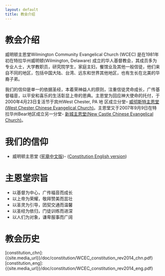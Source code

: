 ```yaml
---
layout: default
title: 教会介绍
---
```


教会介绍
==========

威明顿主恩堂Wilmington Community Evangelical Church (WCEC)
是在1981年初在特拉华州威明顿(Wilmington, Delaware)
成立的华人基督教会，其成员多为专业人士，大学教职员，研究院学生，家庭主妇，餐馆业及其他一般信徒，他们来自不同的地区，包括中国大陆、台湾、远东和世界其他地区，也有生长在北美的华裔子弟。

我们的信仰是单一的依据圣经，本着荣神益人的原则，注重信徒灵命成长，广传基督福音，以平安和喜乐的生活彰显上帝的恩典。主恩堂为回应神大使命的托付，于2000年4月23日复活节于宾州West
Chester, PA 地
区成立分堂– [威彻斯特主恩堂(West Chester Chinese Evangelical
Church)][WCCEC]。主恩堂又于2007年9月9日在特拉华州Bear地区成立另一分堂-
[新城主恩堂(New Castle Chinese Evangelical Church)][NCCEC]。


我们的信仰
==========

 * 威明顿主恩堂 ([宪章中文版](constitution_chn))- ([Constitution English version](constitution_eng))

主恩堂宗旨
==================

 * 以基督为中心，广传福音而成长
 * 以上帝为荣耀，敬拜赞美而茁壮
 * 以圣灵为引导，团契交通而温馨
 * 以圣经为依归，门徒训练而进深
 * 以人们为对象，谦卑服事而广阔


教会历史
========

 

[WCCEC]: http://www.wccec.org/
[NCCEC]: http://www.nccec.org/
[constitution_chn]: {{site.media_url}}/doc/constitution/WCEC_constitution_rev2014_chn.pdf) 
[constitution_eng]: {{site.media_url}}/doc/constitution/WCEC_constitution_rev2014_eng.pdf)
